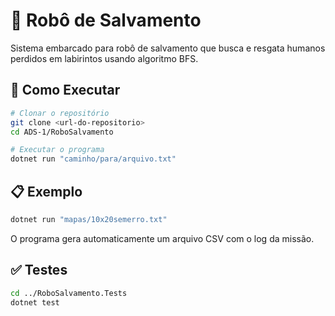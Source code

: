 # 🤖 Robô de Salvamento

Sistema embarcado para robô de salvamento que busca e resgata humanos perdidos em labirintos usando algoritmo BFS.

## 🚀 Como Executar

```bash
# Clonar o repositório
git clone <url-do-repositorio>
cd ADS-1/RoboSalvamento

# Executar o programa
dotnet run "caminho/para/arquivo.txt"
```

## 📋 Exemplo

```bash
dotnet run "mapas/10x20semerro.txt"
```

O programa gera automaticamente um arquivo CSV com o log da missão.

## ✅ Testes

```bash
cd ../RoboSalvamento.Tests
dotnet test
```
